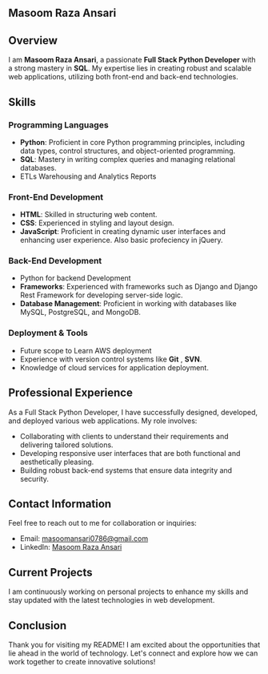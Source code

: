 ## Masoom Raza Ansari

## Overview
I am **Masoom Raza Ansari**, a passionate **Full Stack Python Developer** with a strong mastery in **SQL**. My expertise lies in creating robust and scalable web applications, utilizing both front-end and back-end technologies.

## Skills
### Programming Languages
- **Python**: Proficient in core Python programming principles, including data types, control structures, and object-oriented programming.
- **SQL**: Mastery in writing complex queries and managing relational databases.
- ETLs Warehousing and Analytics Reports

### Front-End Development
- **HTML**: Skilled in structuring web content.
- **CSS**: Experienced in styling and layout design.
- **JavaScript**: Proficient in creating dynamic user interfaces and enhancing user experience. Also basic profeciency in jQuery.

### Back-End Development
- Python for backend Development
- **Frameworks**: Experienced with frameworks such as Django and Django Rest Framework for developing server-side logic.
- **Database Management**: Proficient in working with databases like MySQL, PostgreSQL, and MongoDB.

### Deployment & Tools
- Future scope to Learn AWS deployment 
- Experience with version control systems like **Git** , **SVN**.
- Knowledge of cloud services for application deployment.

## Professional Experience
As a Full Stack Python Developer, I have successfully designed, developed, and deployed various web applications. My role involves:
- Collaborating with clients to understand their requirements and delivering tailored solutions.
- Developing responsive user interfaces that are both functional and aesthetically pleasing.
- Building robust back-end systems that ensure data integrity and security.

## Contact Information
Feel free to reach out to me for collaboration or inquiries:
- Email: [masoomansari0786@gmail.com](mailto:masoomansari0786@gmail.com)
- LinkedIn: [Masoom Raza Ansari](https://www.linkedin.com/in/masoom-raza-ansari-7482511b7/)

## Current Projects
I am continuously working on personal projects to enhance my skills and stay updated with the latest technologies in web development. 

## Conclusion
Thank you for visiting my README! I am excited about the opportunities that lie ahead in the world of technology. Let's connect and explore how we can work together to create innovative solutions!
